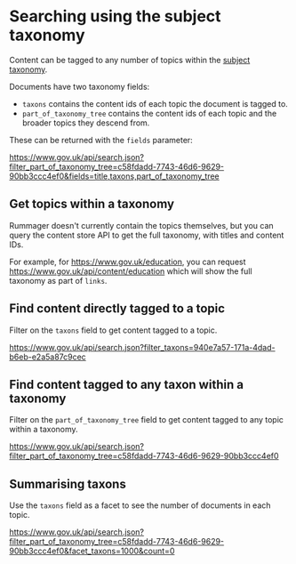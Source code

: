 # Searching using the subject taxonomy

Content can be tagged to any number of topics within the [subject taxonomy](https://insidegovuk.blog.gov.uk/2015/11/02/developing-a-subject-based-taxonomy-for-gov-uk/).

Documents have two taxonomy fields:
- `taxons` contains the content ids of each topic the document is tagged to.
- `part_of_taxonomy_tree` contains the content ids of each topic and the broader
   topics they descend from.

These can be returned with the `fields` parameter:

https://www.gov.uk/api/search.json?filter_part_of_taxonomy_tree=c58fdadd-7743-46d6-9629-90bb3ccc4ef0&fields=title,taxons,part_of_taxonomy_tree

## Get topics within a taxonomy

Rummager doesn't currently contain the topics themselves, but you can query
the content store API to get the full taxonomy, with titles and content IDs.

For example, for https://www.gov.uk/education, you can request
https://www.gov.uk/api/content/education which will show the full taxonomy
as part of `links`.

## Find content directly tagged to a topic

Filter on the `taxons` field to get content tagged to a topic.

https://www.gov.uk/api/search.json?filter_taxons=940e7a57-171a-4dad-b6eb-e2a5a87c9cec

## Find content tagged to any taxon within a taxonomy

Filter on the `part_of_taxonomy_tree` field to get content tagged to any topic
within a taxonomy.

https://www.gov.uk/api/search.json?filter_part_of_taxonomy_tree=c58fdadd-7743-46d6-9629-90bb3ccc4ef0

## Summarising taxons

Use the `taxons` field as a facet to see the number of documents in each topic.

https://www.gov.uk/api/search.json?filter_part_of_taxonomy_tree=c58fdadd-7743-46d6-9629-90bb3ccc4ef0&facet_taxons=1000&count=0
